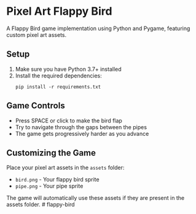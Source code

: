 # Pixel Art Flappy Bird

A Flappy Bird game implementation using Python and Pygame, featuring custom pixel art assets.

## Setup

1. Make sure you have Python 3.7+ installed
2. Install the required dependencies:
   ```
   pip install -r requirements.txt
   ```

## Game Controls

- Press SPACE or click to make the bird flap
- Try to navigate through the gaps between the pipes
- The game gets progressively harder as you advance

## Customizing the Game

Place your pixel art assets in the `assets` folder:
- `bird.png` - Your flappy bird sprite
- `pipe.png` - Your pipe sprite

The game will automatically use these assets if they are present in the assets folder. # flappy-bird
